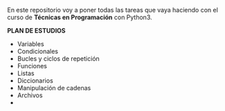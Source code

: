 En este repositorio voy a poner todas las tareas que vaya haciendo con el curso de **Técnicas en Programación** con Python3.

**PLAN DE ESTUDIOS**
- Variables
- Condicionales
- Bucles y ciclos de repetición 
- Funciones
- Listas
- Diccionarios
- Manipulación de cadenas
- Archivos
- 
